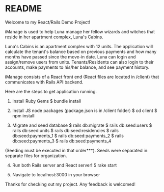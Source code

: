 # README

Welcome to my React/Rails Demo Project!

iManage is used to help Luna manage her fellow wizards and witches that reside in her apartment complex, Luna's Cabins.

Luna's Cabins is an apartment complex with 12 units. The application will calculate the tenant's balance based 
on previous payments and how many months have passed since the move-in date. Luna can login and assign/remove
users from units. Tenants/Residents can also login to their accounts, make payments to his/her balance, and 
see payment history.

iManage consists of a React front end (React files are located in /client) that communicates with Rails API backend.

Here are the steps to get application running.

1. Install Ruby Gems
    $ bundle install

2. Install JS node packages (package.json is in /client folder)
    $ cd client
    $ npm install

3. Migrate and seed database
    $ rails db:migrate
    $ rails db:seed:users
    $ rails db:seed:units
    $ rails db:seed:residencies
    $ rails db:seed:payments_1
    $ rails db:seed:payments_2
    $ rails db:seed:payments_3
    $ rails db:seed:payments_4

(Seeding must be executed in that order***). Seeds were separated in separate files for organization.

4. Run both Rails server and React server!
    $ rake start

5. Navigate to localhost:3000 in your browser

Thanks for checking out my project. Any feedback is welcomed!